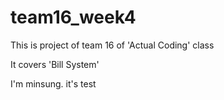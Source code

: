 # team16_week4

This is project of team 16 of 'Actual Coding' class

It covers 'Bill System'

I'm minsung. it's test
